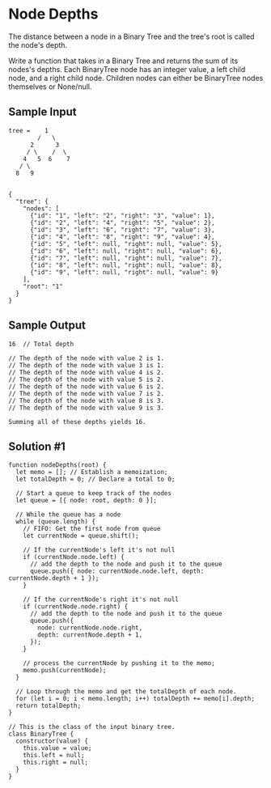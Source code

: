 # Node Depths

The distance between a node in a Binary Tree and the tree's root is called the node's depth.

Write a function that takes in a Binary Tree and returns the sum of its nodes's depths.
Each BinaryTree node has an integer value, a left child node, and a right child node.
Children nodes can either be BinaryTree nodes themselves or None/null.

## Sample Input

```
tree =    1
        /   \
      2      3
     / \    /  \
    4   5  6    7
   / \
  8   9


{
  "tree": {
    "nodes": [
      {"id": "1", "left": "2", "right": "3", "value": 1},
      {"id": "2", "left": "4", "right": "5", "value": 2},
      {"id": "3", "left": "6", "right": "7", "value": 3},
      {"id": "4", "left": "8", "right": "9", "value": 4},
      {"id": "5", "left": null, "right": null, "value": 5},
      {"id": "6", "left": null, "right": null, "value": 6},
      {"id": "7", "left": null, "right": null, "value": 7},
      {"id": "8", "left": null, "right": null, "value": 8},
      {"id": "9", "left": null, "right": null, "value": 9}
    ],
    "root": "1"
  }
}
```

## Sample Output

```
16  // Total depth

// The depth of the node with value 2 is 1.
// The depth of the node with value 3 is 1.
// The depth of the node with value 4 is 2.
// The depth of the node with value 5 is 2.
// The depth of the node with value 6 is 2.
// The depth of the node with value 7 is 2.
// The depth of the node with value 8 is 3.
// The depth of the node with value 9 is 3.

Summing all of these depths yields 16.
```

## Solution #1

```
function nodeDepths(root) {
  let memo = []; // Establish a memoization;
  let totalDepth = 0; // Declare a total to 0;

  // Start a queue to keep track of the nodes
  let queue = [{ node: root, depth: 0 }];

  // While the queue has a node
  while (queue.length) {
    // FIFO: Get the first node from queue
    let currentNode = queue.shift();

    // If the currentNode's left it's not null
    if (currentNode.node.left) {
      // add the depth to the node and push it to the queue
      queue.push({ node: currentNode.node.left, depth: currentNode.depth + 1 });
    }

    // If the currentNode's right it's not null
    if (currentNode.node.right) {
      // add the depth to the node and push it to the queue
      queue.push({
        node: currentNode.node.right,
        depth: currentNode.depth + 1,
      });
    }

    // process the currentNode by pushing it to the memo;
    memo.push(currentNode);
  }

  // Loop through the memo and get the totalDepth of each node.
  for (let i = 0; i < memo.length; i++) totalDepth += memo[i].depth;
  return totalDepth;
}

// This is the class of the input binary tree.
class BinaryTree {
  constructor(value) {
    this.value = value;
    this.left = null;
    this.right = null;
  }
}
```
